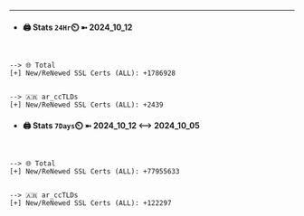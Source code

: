 

---
- #### 🖨️ **Stats** `24Hr`⏲️ ➼ 2024_10_12
```console


--> 🌐 Total
[+] New/ReNewed SSL Certs (ALL): +1786928


--> 🇦🇷 ar_ccTLDs
[+] New/ReNewed SSL Certs (ALL): +2439

```

- #### 🖨️ **Stats** `7Days`⏲️ ➼ 2024_10_12 <--> 2024_10_05
```console


--> 🌐 Total
[+] New/ReNewed SSL Certs (ALL): +77955633


--> 🇦🇷 ar_ccTLDs
[+] New/ReNewed SSL Certs (ALL): +122297

```

